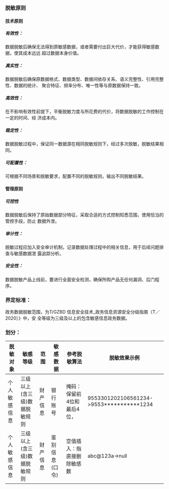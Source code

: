 ### 脱敏原则

#### 技术原则

##### 有效性：

数据脱敏后确保无法得到原敏感数据，或者需要付出巨大代价，才能获得敏感数据，使其成本远远 超过数据本身价值。

##### 真实性：

数据脱敏后确保原数据格式、数据类型、数据间依存关系、语义完整性、引用完整性、数据的统计、 聚合特征、频率分布、唯一性等与原数据保持一致。

##### 高效性：

在不影响有效性前提下，平衡脱敏力度与所花费的代价，将数据脱敏的工作控制在一定的时间、经 济成本内。

##### 稳定性：

数据脱敏过程中，保证同一数据源在相同脱敏规则下，经过多次脱敏，脱敏结果相同。

##### 可配置性：

可根据不同场景和脱敏要求，配置不同的脱敏规则，输出不同脱敏结果。

#### 管理原则

##### 可控性

数据脱敏后保持了原始数据部分特征，采取合适的方式控制知悉范围，使用恰当的管控手段，防止 数据外泄。

##### 审计性：

脱敏过程应加入安全审计机制，记录数据处理过程中的相关信息，用于后续问题排查与敏感数据泄 露追踪分析。

##### 安全性：

数据脱敏产品上线前，要进行全面安全检测，确保所购产品无任何漏洞、后门程序。

### 界定标准：

政务数据脱敏范围，为T/GZBD 信息安全技术_政务信息资源安全分级指南（T／2020）》中，安 全等级为三级及以上的包含敏感信息政务数据。

### 划分：

| 脱敏对象     | 敏感等级                     | 范围     | 敏感数据       | 参考脱敏算法                | **脱敏效果示例**                         |
| ------------ | ---------------------------- | -------- | -------------- | --------------------------- | ---------------------------------------- |
| 个人敏感信息 | 三级以上(含三级)数据脱敏规则 | 财产信息 | 银行账号       | 掩码：保留前4位和最后4 位， | 9553301202106561234->9553***********1234 |
| 个人敏感信息 | 三级以上(含三级)数据脱敏规则 | 财产信息 | 鉴别信息(口令) | 空值插入：指直接删除敏感数  | abc@123a->null                           |

